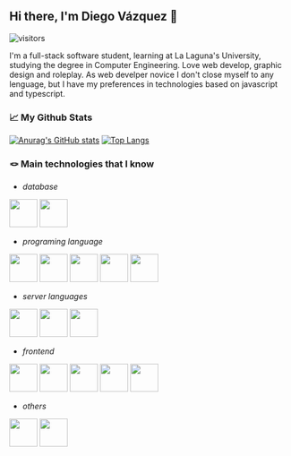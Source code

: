 ## Hi there, I'm Diego Vázquez 👋 
![visitors](https://visitor-badge.glitch.me/badge?page_id=dkaerit)

I'm a full-stack software student, learning at La Laguna's University, studying the degree in Computer Engineering. Love web develop, graphic design and roleplay.
As web develper novice I don't close myself to any lenguage, but I have my preferences in technologies based on javascript and typescript.

### 📈 My Github Stats
[![Anurag's GitHub stats](https://github-readme-stats.vercel.app/api?username=dkaerit&theme=github_dark&hide_border=true)](https://github.com/dkaerit/github-readme-stats)
[![Top Langs](https://github-readme-stats.vercel.app/api/top-langs/?username=dkaerit&layout=compact&langs_count=8&theme=github_dark&hide_border=true)](https://github.com/dkaerit/github-readme-stats)

### 🪢 Main technologies that I know
- *database*
<div style"display:flex">
<img src="https://i.imgur.com/a3WJKNP.png" width="50px"></img>
<img src="https://i.imgur.com/1zwovN5.png" width="50px"></img>
</div>

- *programing language*
<div style"display:flex">
<img src="https://i.imgur.com/KpC7qZK.png" width="50px"></img>
<img src="https://i.imgur.com/IybtiYc.png" width="50px"></img>
<img src="https://i.imgur.com/r8NMiSe.png" width="50px"></img>
<img src="https://i.imgur.com/CmouEIk.png" width="50px"></img>
<img src="https://i.imgur.com/ZnFbxs7.png" width="50px"></img>


</div>

- *server languages*
<div style"display:flex">
<img src="https://i.imgur.com/3QU6MQy.png" width="50px"></img>
<img src="https://i.imgur.com/EoUpvz8.png" width="50px"></img>
<img src="https://i.imgur.com/mn9ZaQY.png" width="50px"></img>
</div>

- *frontend*
<div style"display:flex">
<img src="https://i.imgur.com/3QU6MQy.png" width="50px"></img>
<img src="https://i.imgur.com/LuJ7OeP.png" width="50px"></img>
<img src="https://i.imgur.com/pKND2oS.png" width="50px"></img>
<img src="https://i.imgur.com/dEYmax0.png" width="50px"></img>
<img src="https://i.imgur.com/SYzhlf2.png" width="50px"></img>



</div>

- *others*
<div style"display:flex">
<img src="https://i.imgur.com/Ng7E5Qv.png" width="50px"></img>
<img src="https://i.imgur.com/1zwovN5.png" width="50px"></img>
</div>

<!--
**dkaerit/dkaerit** is a ✨ _special_ ✨ repository because its `README.md` (this file) appears on your GitHub profile.

Here are some ideas to get you started:

- 🔭 I’m currently working on ...
- 🌱 I’m currently learning ...
- 👯 I’m looking to collaborate on ...
- 🤔 I’m looking for help with ...
- 💬 Ask me about ...
- 📫 How to reach me: ...
- 😄 Pronouns: ...
- ⚡ Fun fact: ...

![dkaerit's Github Stats](https://github-readme-stats.vercel.app/api?username=dkaerit&bg_color=30,161b22,0e1218&title_color=fff&text_color=fff&border_color=30363d&show_icons=true)
[![Top Langs](https://github-readme-stats.vercel.app/api/top-langs/?username=dkaerit&bg_color=30,161b22,0e1218&title_color=fff&text_color=fff&border_color=30363d&card_width=445&layout=compact)](https://github.com/dkaerit/github-readme-stats)
-->
